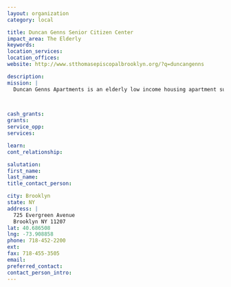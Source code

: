 ```yaml
---
layout: organization
category: local

title: Duncan Genns Senior Citizen Center
impact_area: The Elderly
keywords: 
location_services: 
location_offices: 
website: http://www.stthomasepiscopalbrooklyn.org/?q=duncangenns

description: 
mission: |
  Duncan Genns Apartments is an elderly low income housing apartment subsidized by the federal governments HUD (housing and urban development division). Duncan Genns Apartments is a participant of the Department of Housing and Urban Development (HUD) which operates a number of programs which provide both housing and supportive services for the elderly households.

  

cash_grants: 
grants: 
service_opp: 
services: 

learn: 
cont_relationship: 

salutation: 
first_name: 
last_name: 
title_contact_person: 

city: Brooklyn
state: NY
address: |
  725 Evergreen Avenue  
  Brooklyn NY 11207
lat: 40.686508
lng: -73.908858
phone: 718-452-2200
ext: 
fax: 718-455-3505
email: 
preferred_contact: 
contact_person_intro: 
---
```

